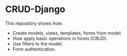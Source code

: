 # CRUD-Django
This repository shows how:
* Create models, views, templates, forms from model.
* How apply basic operations in forms (CRUD).
* Use filters to the model.
* Form authentication.



